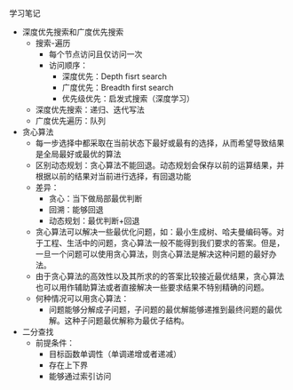 学习笔记

* 深度优先搜索和广度优先搜索
	* 搜索-遍历
		* 每个节点访问且仅访问一次
		* 访问顺序：
			* 深度优先：Depth fisrt search
			* 广度优先：Breadth first search
			* 优先级优先：启发式搜索（深度学习）
	* 深度优先搜索：递归、迭代写法
	* 广度优先遍历：队列
* 贪心算法
	* 每一步选择中都采取在当前状态下最好或最有的选择，从而希望导致结果是全局最好或最优的算法
	* 区别动态规划：贪心算法不能回退。动态规划会保存以前的运算结果，并根据以前的结果对当前进行选择，有回退功能
	* 差异：
		* 贪心：当下做局部最优判断
		* 回溯：能够回退
		* 动态规划：最优判断+回退
	* 贪心算法可以解决一些最优化问题，如：最小生成树、哈夫曼编码等。对于工程、生活中的问题，贪心算法一般不能得到我们要求的答案。但是，一旦一个问题可以使用贪心算法，则贪心算法是解决这种问题的最好办法。
	* 由于贪心算法的高效性以及其所求的的答案比较接近最优结果，贪心算法也可以用作辅助算法或者直接解决一些要求结果不特别精确的问题。
	* 何种情况可以用贪心算法：
		* 问题能够分解成子问题，子问题的最优解能够递推到最终问题的最优解。这种子问题最优解称为最优子结构。
* 二分查找
	* 前提条件：
		* 目标函数单调性（单调递增或者递减）
		* 存在上下界
		* 能够通过索引访问